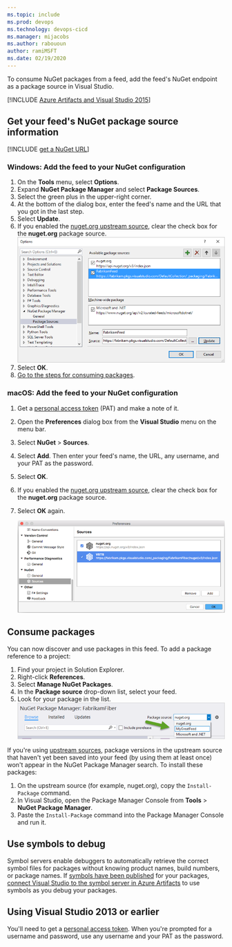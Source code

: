 ```yaml
---
ms.topic: include
ms.prod: devops
ms.technology: devops-cicd
ms.manager: mijacobs
ms.author: rabououn
author: ramiMSFT
ms.date: 02/19/2020
---
```


To consume NuGet packages from a feed, add the feed's NuGet endpoint as a package source in Visual Studio.

[!INCLUDE [Azure Artifacts and Visual Studio 2015](vs2015.md)]

<a name="get-nuget-pkg-url"></a>

## Get your feed's NuGet package source information

[!INCLUDE [get a NuGet URL](nuget-consume-endpoint.md)]

### Windows: Add the feed to your NuGet configuration

1. On the **Tools** menu, select **Options**.
2. Expand **NuGet Package Manager** and select **Package Sources**.
3. Select the green plus in the upper-right corner.
4. At the bottom of the dialog box, enter the feed's name and the URL that you got in the last step.
5. Select **Update**.
6. If you enabled the [nuget.org upstream source](../../nuget/upstream-sources.md), clear the check box for the **nuget.org** package source.
   ![Add new NuGet source](../../media/vs-addsource.png)
7. Select **OK**.
8. [Go to the steps for consuming packages](#consume-packages).

<a name="mac-os"></a>

### macOS: Add the feed to your NuGet configuration

1. Get a [personal access token](../../../organizations/accounts/use-personal-access-tokens-to-authenticate.md) (PAT) and make a note of it.
2. Open the **Preferences** dialog box from the **Visual Studio** menu on the menu bar.
3. Select **NuGet** > **Sources**.
4. Select **Add**. Then enter your feed's name, the URL, any username, and your PAT as the password.
5. Select **OK**.
6. If you enabled the [nuget.org upstream source](../../nuget/upstream-sources.md), clear the check box for the **nuget.org** package source.
7. Select **OK** again.

   ![Visual Studio for Mac preferences window with Azure DevOps Services feed added](../../media/vs-mac-settings.png)

<a name="consume-packages"></a>

## Consume packages

You can now discover and use packages in this feed. To add a package reference to a project:

1. Find your project in Solution Explorer.
2. Right-click **References**.
3. Select **Manage NuGet Packages**.
4. In the **Package source** drop-down list, select your feed.
5. Look for your package in the list.
   ![Select feed source](../../media/select-pkg-src.png)

If you're using [upstream sources](../../nuget/upstream-sources.md), package versions in the upstream source that haven't yet been saved into your feed (by using them at least once) won't appear in the NuGet Package Manager search. To install these packages:

1. On the upstream source (for example, nuget.org), copy the `Install-Package` command.
2. In Visual Studio, open the Package Manager Console from **Tools** > **NuGet Package Manager**.
3. Paste the `Install-Package` command into the Package Manager Console and run it.

<a name="use-symbols-to-debug"></a>

## Use symbols to debug

Symbol servers enable debuggers to automatically retrieve the correct symbol files for packages without knowing product names, build numbers, or package names. If [symbols have been published](/azure/devops/pipelines/artifacts/symbols) for your packages, [connect Visual Studio to the symbol server in Azure Artifacts](../../symbols/debug-with-symbols-visual-studio.md) to use symbols as you debug your packages.

<!-- TODO can we make this an FAQ bit at the end, so it's out of the way? -->

## Using Visual Studio 2013 or earlier

You'll need to get a [personal access token](../../../organizations/accounts/use-personal-access-tokens-to-authenticate.md). When you're prompted for a username and password, use any username and your PAT as the password.
